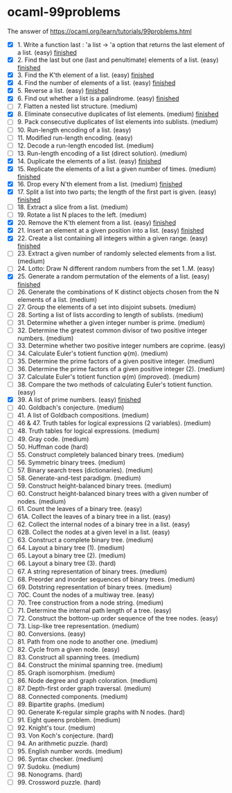 # ocaml-99problems
The answer of https://ocaml.org/learn/tutorials/99problems.html

     
- [x] 1. Write a function last : 'a list -> 'a option that returns the last element of a list. (easy)  [finished](main.ml#L1) 
- [x] 2. Find the last but one (last and penultimate) elements of a list. (easy)  [finished](main.ml#L5) 
- [x] 3. Find the K'th element of a list. (easy)  [finished](main.ml#L13) 
- [x] 4. Find the number of elements of a list. (easy)  [finished](main.ml#L25) 
- [x] 5. Reverse a list. (easy)  [finished](main.ml#L28) 
- [x] 6. Find out whether a list is a palindrome. (easy)  [finished](main.ml#L32) 
- [ ] 7. Flatten a nested list structure. (medium) 
- [x] 8. Eliminate consecutive duplicates of list elements. (medium)  [finished](main.ml#L65) 
- [ ] 9. Pack consecutive duplicates of list elements into sublists. (medium) 
- [ ] 10. Run-length encoding of a list. (easy) 
- [ ] 11. Modified run-length encoding. (easy) 
- [ ] 12. Decode a run-length encoded list. (medium) 
- [ ] 13. Run-length encoding of a list (direct solution). (medium) 
- [x] 14. Duplicate the elements of a list. (easy)  [finished](main.ml#L85) 
- [x] 15. Replicate the elements of a list a given number of times. (medium)  [finished](main.ml#L89) 
- [x] 16. Drop every N'th element from a list. (medium)  [finished](main.ml#L101) 
- [x] 17. Split a list into two parts; the length of the first part is given. (easy)  [finished](main.ml#L114) 
- [ ] 18. Extract a slice from a list. (medium) 
- [ ] 19. Rotate a list N places to the left. (medium) 
- [x] 20. Remove the K'th element from a list. (easy)  [finished](main.ml#L127) 
- [x] 21. Insert an element at a given position into a list. (easy)  [finished](main.ml#L133) 
- [x] 22. Create a list containing all integers within a given range. (easy)  [finished](main.ml#L141) 
- [ ] 23. Extract a given number of randomly selected elements from a list. (medium) 
- [ ] 24. Lotto: Draw N different random numbers from the set 1..M. (easy) 
- [x] 25. Generate a random permutation of the elements of a list. (easy)  [finished](main.ml#L149) 
- [ ] 26. Generate the combinations of K distinct objects chosen from the N elements of a list. (medium) 
- [ ] 27. Group the elements of a set into disjoint subsets. (medium) 
- [ ] 28. Sorting a list of lists according to length of sublists. (medium) 
- [ ] 31. Determine whether a given integer number is prime. (medium) 
- [ ] 32. Determine the greatest common divisor of two positive integer numbers. (medium) 
- [ ] 33. Determine whether two positive integer numbers are coprime. (easy) 
- [ ] 34. Calculate Euler's totient function φ(m). (medium) 
- [ ] 35. Determine the prime factors of a given positive integer. (medium) 
- [ ] 36. Determine the prime factors of a given positive integer (2). (medium) 
- [ ] 37. Calculate Euler's totient function φ(m) (improved). (medium) 
- [ ] 38. Compare the two methods of calculating Euler's totient function. (easy) 
- [x] 39. A list of prime numbers. (easy)  [finished](main.ml#L175) 
- [ ] 40. Goldbach's conjecture. (medium) 
- [ ] 41. A list of Goldbach compositions. (medium) 
- [ ] 46 & 47. Truth tables for logical expressions (2 variables). (medium) 
- [ ] 48. Truth tables for logical expressions. (medium) 
- [ ] 49. Gray code. (medium) 
- [ ] 50. Huffman code (hard) 
- [ ] 55. Construct completely balanced binary trees. (medium) 
- [ ] 56. Symmetric binary trees. (medium) 
- [ ] 57. Binary search trees (dictionaries). (medium) 
- [ ] 58. Generate-and-test paradigm. (medium) 
- [ ] 59. Construct height-balanced binary trees. (medium) 
- [ ] 60. Construct height-balanced binary trees with a given number of nodes. (medium) 
- [ ] 61. Count the leaves of a binary tree. (easy) 
- [ ] 61A. Collect the leaves of a binary tree in a list. (easy) 
- [ ] 62. Collect the internal nodes of a binary tree in a list. (easy) 
- [ ] 62B. Collect the nodes at a given level in a list. (easy) 
- [ ] 63. Construct a complete binary tree. (medium) 
- [ ] 64. Layout a binary tree (1). (medium) 
- [ ] 65. Layout a binary tree (2). (medium) 
- [ ] 66. Layout a binary tree (3). (hard) 
- [ ] 67. A string representation of binary trees. (medium) 
- [ ] 68. Preorder and inorder sequences of binary trees. (medium) 
- [ ] 69. Dotstring representation of binary trees. (medium) 
- [ ] 70C. Count the nodes of a multiway tree. (easy) 
- [ ] 70. Tree construction from a node string. (medium) 
- [ ] 71. Determine the internal path length of a tree. (easy) 
- [ ] 72. Construct the bottom-up order sequence of the tree nodes. (easy) 
- [ ] 73. Lisp-like tree representation. (medium) 
- [ ] 80. Conversions. (easy) 
- [ ] 81. Path from one node to another one. (medium) 
- [ ] 82. Cycle from a given node. (easy) 
- [ ] 83. Construct all spanning trees. (medium) 
- [ ] 84. Construct the minimal spanning tree. (medium) 
- [ ] 85. Graph isomorphism. (medium) 
- [ ] 86. Node degree and graph coloration. (medium) 
- [ ] 87. Depth-first order graph traversal. (medium) 
- [ ] 88. Connected components. (medium) 
- [ ] 89. Bipartite graphs. (medium) 
- [ ] 90. Generate K-regular simple graphs with N nodes. (hard) 
- [ ] 91. Eight queens problem. (medium) 
- [ ] 92. Knight's tour. (medium) 
- [ ] 93. Von Koch's conjecture. (hard) 
- [ ] 94. An arithmetic puzzle. (hard) 
- [ ] 95. English number words. (medium) 
- [ ] 96. Syntax checker. (medium) 
- [ ] 97. Sudoku. (medium) 
- [ ] 98. Nonograms. (hard) 
- [ ] 99. Crossword puzzle. (hard) 
